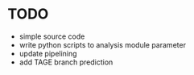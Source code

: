 TODO
========


- simple source code
- write python scripts to analysis module parameter
- update pipelining
- add TAGE branch prediction





